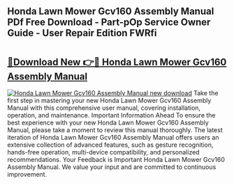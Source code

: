 ## Honda Lawn Mower Gcv160 Assembly Manual PDf Free Download - Part-pOp Service Owner Guide - User Repair Edition FWRfi

# <h2><a href="http://bc65573.oget.top/?id=Honda+Lawn+Mower+Gcv160+Assembly+Manual">🔗Download New 👉🔴 Honda Lawn Mower Gcv160 Assembly Manual</a></h2>

[![Honda Lawn Mower Gcv160 Assembly Manual new download](https://i.imgur.com/5g1atiW.png)](http://bc65573.oget.top/?id=Honda+Lawn+Mower+Gcv160+Assembly+Manual)
Take the first step in mastering your new Honda Lawn Mower Gcv160 Assembly Manual with this comprehensive user manual, covering installation, operation, and maintenance. Important Information Ahead To ensure the best experience with your new Honda Lawn Mower Gcv160 Assembly Manual, please take a moment to review this manual thoroughly. The latest iteration of Honda Lawn Mower Gcv160 Assembly Manual offers users an extensive collection of advanced features, such as gesture recognition, hands-free operation, multi-device compatibility, and personalized recommendations. Your Feedback is Important Honda Lawn Mower Gcv160 Assembly Manual. We value your input and are committed to continuous improvement.
